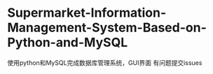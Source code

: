 # Supermarket-Information-Management-System-Based-on-Python-and-MySQL
使用python和MySQL完成数据库管理系统，GUI界面
有问题提交issues
